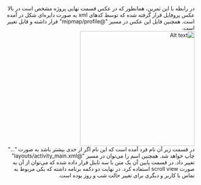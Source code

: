 <div dir=rtl>
در رابطه با این تمرین، همانطور که در عکس قسمت نهایی پروژه مشخص است در بالا عکس پروفایل قرار گرفته شده که توسط کدهای 
xml 
به صورت دایره‌ای شکل در آمده است. همچنین فایل این عکس در مسیر 
"@mipmap/profile" 
قرار داشته و قابل تغییر است.
<br>
<img src="https://user-images.githubusercontent.com/79784127/201982897-1465d44f-addd-4e03-9774-9baea6d8aef8.png" alt="Alt text" title="Optional title" width="300">
<br>
 در قسمت زیر آن نام فرد آمده است که این نام اگر از حدی بیشتر باشد به صورت 
  "..." 
  چاپ خواهد شد. همچنین اسم را می‌توان در مسیر 
  "@layouts/activity_main.xml" 
  تغییر داد. در قسمت پایین آن یک متن با سه تایتل قرار داده شده که‌ می‌توان از آن به صورت 
  scroll view 
  استفاده کرد. در نهایت دو دکمه برنامه داشته که یکی مربوط به تماس با کاربر و دیگری برای تغییر حالت شب و روز بوده است.

</div>
